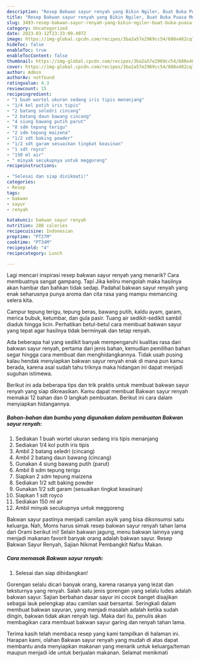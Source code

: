 ```yaml
---
description: "Resep Bakwan sayur renyah yang Bikin Ngiler, Buat Buka Puasa Menggugah Selera"
title: "Resep Bakwan sayur renyah yang Bikin Ngiler, Buat Buka Puasa Menggugah Selera"
slug: 3493-resep-bakwan-sayur-renyah-yang-bikin-ngiler-buat-buka-puasa-menggugah-selera
category: Uncategorized
date: 2023-03-12T23:33:09.497Z
image: https://img-global.cpcdn.com/recipes/3ba2a57e2969cc54/680x482cq70/bakwan-sayur-renyah-foto-resep-utama.jpg
hideToc: false
enableToc: true
enableTocContent: false
thumbnail: https://img-global.cpcdn.com/recipes/3ba2a57e2969cc54/680x482cq70/bakwan-sayur-renyah-foto-resep-utama.jpg
cover: https://img-global.cpcdn.com/recipes/3ba2a57e2969cc54/680x482cq70/bakwan-sayur-renyah-foto-resep-utama.jpg
author: Admin
authorAv: notfound
ratingvalue: 4.3
reviewcount: 15
recipeingredient:
- "1 buah wortel ukuran sedang iris tipis menanjang"
- "1/4 kol putih iris tipis"
- "2 batang seledri cincang"
- "2 batang daun bawang cincang"
- "4 siung bawang putih parut"
- "8 sdm tepung terigu"
- "2 sdm tepung maizena"
- "1/2 sdt baking powder"
- "1/2 sdt garam sesuaikan tingkat keasinan"
- "1 sdt royco"
- "150 ml air"
- " minyak secukupnya untuk meggoreng"
recipeinstructions:

- "Selesai dan siap dinikmati!"
categories:
- Resep
tags:
- bakwan
- sayur
- renyah

katakunci: bakwan sayur renyah 
nutrition: 288 calories
recipecuisine: Indonesian
preptime: "PT27M"
cooktime: "PT34M"
recipeyield: "4"
recipecategory: Lunch

---
```



Lagi mencari inspirasi resep bakwan sayur renyah yang menarik? Cara membuatnya sangat gampang. Tapi Jika keliru mengolah maka hasilnya akan hambar dan bahkan tidak sedap. Padahal bakwan sayur renyah yang enak seharusnya punya aroma dan cita rasa yang mampu memancing selera kita.


Campur tepung terigu, tepung beras, bawang putih, kaldu ayam, garam, merica bubuk, ketumbar, dan gula pasir. Tuang air sedikit-sedikit sambil diaduk hingga licin. Perhatikan betul-betul cara membuat bakwan sayur yang tepat agar hasilnya tidak berminyak dan tetap renyah.

Ada beberapa hal yang sedikit banyak mempengaruhi kualitas rasa dari bakwan sayur renyah, pertama dari jenis bahan, kemudian pemilihan bahan segar hingga cara membuat dan menghidangkannya. Tidak usah pusing kalau hendak menyiapkan bakwan sayur renyah enak di mana pun kamu berada, karena asal sudah tahu triknya maka hidangan ini dapat menjadi suguhan istimewa.


Berikut ini ada beberapa tips dan trik praktis untuk membuat bakwan sayur renyah yang siap dikreasikan. Kamu dapat membuat Bakwan sayur renyah memakai 12 bahan dan 0 langkah pembuatan. Berikut ini cara dalam menyiapkan hidangannya.

<!--inarticleads1-->

##### Bahan-bahan dan bumbu yang digunakan dalam pembuatan Bakwan sayur renyah:

1. Sediakan 1 buah wortel ukuran sedang iris tipis menanjang
1. Sediakan 1/4 kol putih iris tipis
1. Ambil 2 batang seledri (cincang)
1. Ambil 2 batang daun bawang (cincang)
1. Gunakan 4 siung bawang putih (parut)
1. Ambil 8 sdm tepung terigu
1. Siapkan 2 sdm tepung maizena
1. Sediakan 1/2 sdt baking powder
1. Gunakan 1/2 sdt garam (sesuaikan tingkat keasinan)
1. Siapkan 1 sdt royco
1. Sediakan 150 ml air
1. Ambil  minyak secukupnya untuk meggoreng


Bakwan sayur pastinya menjadi camilan asyik yang bisa dikonsumsi satu keluarga. Nah, Moms harus simak resep bakwan sayur renyah tahan lama dari Orami berikut ini! Selain bakwan jagung, menu bakwan lainnya yang menjadi makanan favorit banyak orang adalah bakwan sayur. Resep Bakwan Sayur Renyah, Sajian Nikmat Pembangkit Nafsu Makan. 

<!--inarticleads2-->

##### Cara memasak Bakwan sayur renyah:


1. Selesai dan siap dihidangkan!

Gorengan selalu dicari banyak orang, karena rasanya yang lezat dan teksturnya yang renyah. Salah satu jenis gorengan yang selalu ludes adalah bakwan sayur. Sajian berbahan dasar sayur ini cocok banget disajikan sebagai lauk pelengkap atau camilan saat bersantai. Seringkali dalam membuat bakwan sayuran, yang menjadi masalah adalah ketika sudah dingin, bakwan tidak akan renyah lagi. Maka dari itu, penulis akan membagikan cara membuat bakwan sayur garing dan renyah tahan lama. 

Terima kasih telah membaca resep yang kami tampilkan di halaman ini. Harapan kami, olahan Bakwan sayur renyah yang mudah di atas dapat membantu anda menyiapkan makanan yang menarik untuk keluarga/teman maupun menjadi ide untuk berjualan makanan. Selamat menikmati

